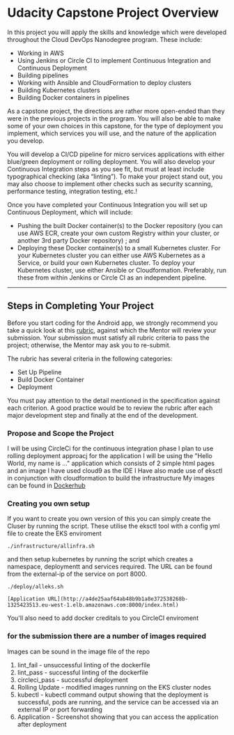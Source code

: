 
# Udacity Capstone Project Overview

In this project you will apply the skills and knowledge which were developed throughout the Cloud DevOps Nanodegree program. These include:

*  Working in AWS
*  Using Jenkins or Circle CI to implement Continuous Integration and Continuous Deployment
*  Building pipelines
*  Working with Ansible and CloudFormation to deploy clusters
*  Building Kubernetes clusters
*  Building Docker containers in pipelines

As a capstone project, the directions are rather more open-ended than they were in the previous projects in the program. You will also be able to make some of your own choices in this capstone, for the type of deployment you implement, which services you will use, and the nature of the application you develop.

You will develop a CI/CD pipeline for micro services applications with either blue/green deployment or rolling deployment. You will also develop your Continuous Integration steps as you see fit, but must at least include typographical checking (aka “linting”). To make your project stand out, you may also choose to implement other checks such as security scanning, performance testing, integration testing, etc.!

Once you have completed your Continuous Integration you will set up Continuous Deployment, which will include:

* Pushing the built Docker container(s) to the Docker repository (you can use AWS ECR, create your own custom Registry within your cluster, or another 3rd party Docker repository) ; and
* Deploying these Docker container(s) to a small Kubernetes cluster. For your Kubernetes cluster you can either use AWS Kubernetes as a Service, or build your own Kubernetes cluster. To deploy your Kubernetes cluster, use either Ansible or Cloudformation. Preferably, run these from within Jenkins or Circle CI as an independent pipeline.

----

## Steps in Completing Your Project
Before you start coding for the Android app, we strongly recommend you take a quick look at this [rubric](https://review.udacity.com/#!/rubrics/5068/view), against which the Mentor will review your submission. Your submission must satisfy all rubric criteria to pass the project; otherwise, the Mentor may ask you to re-submit.

The rubric has several criteria in the following categories:

* Set Up Pipeline
* Build Docker Container
* Deployment

You must pay attention to the detail mentioned in the specification against each criterion. A good practice would be to review the rubric after each major development step and finally at the end of the development.

### Propose and Scope the Project

I will be using CircleCi for the continuous integration phase
I plan to use rolling deployment approacj for the application
I will be using the "Hello World, my name is ..." application which consists of 2 simple html pages and an image
I have used cloud9 as the IDE
I Have also made use of eksctl in conjunction with cloudformation to build the infrastructure
My images can be found in [Dockerhub](https://hub.docker.com/r/mccowna/helloworld/tags)

### Creating you own setup

If you want to create you own version of this you can simply create the Cluser by running the script.  These utilise the eksctl tool with a config yml file to create the EKS enviroment
    
    ./infrastructure/allinfra.sh
    
and then setup kubernetes by running the script which creates a namespace, deploymentt and services required.  The URL can be found from the external-ip of the service on port 8000.

    ./deploy/alleks.sh

    [Application URL](http://a4de25aaf64ab48b9b1a8e372538268b-1325423513.eu-west-1.elb.amazonaws.com:8000/index.html)
    
You'll also need to add docker creditals to you CircleCI enviroment

### for the submission there are a number of images required

Images can be sound in the image file of the repo 

1.  lint_fail - unsuccessful linting of the dockerfile
2.  lint_pass - successful linting of the dockerfile
3.  circleci_pass - successful deployment
4.  Rolling Update - modified images running on the EKS cluster nodes
5.  kubectl - kubectl command output showing that the deployment is successful, pods are running, and the service can be accessed via an external IP or port forwarding
6.  Application - Screenshot showing that you can access the application after deployment



